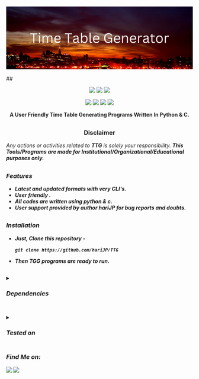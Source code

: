<!-- TTG -->

<p align="center">
  <img src="TTG.png">
</p>##

<p align="center">
  <img src="https://img.shields.io/badghttps://github.com/hariJP/TTG/edit/main/e/VERSION-1.0.1-green">
  <img src="https://img.shields.io/badge/LICENSE-GNU%20v3.0-orange">
  <img src="https://img.shields.io/badge/ISSUES-0%20OPEN-red">
  
</p>

<p align="center">
  <img src="https://img.shields.io/badge/Author-hariJP-blue">
  <img src="https://img.shields.io/badge/Open%20Source-yes-brightgreen">
  <img src="https://img.shields.io/badge/Maintained%3F-yes-9cf">
  <img src="https://img.shields.io/badge/Written%20In-Py/C-blue">

</p>

<p align="center"><b>A User Friendly Time Table Generating Programs Written In Python & C.</b></p>

##
<h3><p align="center">Disclaimer</p></h3>
<i>Any actions or activities related to <b>TTG</b> is solely your responsibility.
<b>This Tools/Programs are made for Institutional/Organizational/Educational purposes only.

##

### Features

- Latest and updated formats with very CLI's.
- User friendly  .
- All codes are written using python & c.
- User support provided by author hariJP for bug reports and doubts.

##
### Installation

- Just, Clone this repository -
  ```
  git clone https://github.com/hariJP/TTG
  ```

- Then ***TGG*** programs are ready to run.


##

<details>
  <summary><h3>Dependencies</h3></summary>

<b>TTG</b> requires following programs to run properly - 
- `git`
- `python3`
- `c`

> Make sure all the dependencies that is included in the program are installed before running the py/c program.

 ##

</details>
  
  ##
<details>
  <summary><h3>Tested on</h3></summary>
- **Kali**
- **Ubuntu**
- **Debian**
- **Arch**
- **Manjaro**
- **Fedora**
- **Windows**
</details>



##


### Find Me on:
<p align="left">
  <a href="https://www.instagram.com/hari.jayram" target="_blank"><img src="https://img.shields.io/badge/Socials-grey?style=for-the-badge&logo=linktree"></a>
  <a href="https://github.com/hariJP" target="_blank"><img src="https://img.shields.io/badge/Github-blue?style=for-the-badge&logo=github"></a>
</p>
